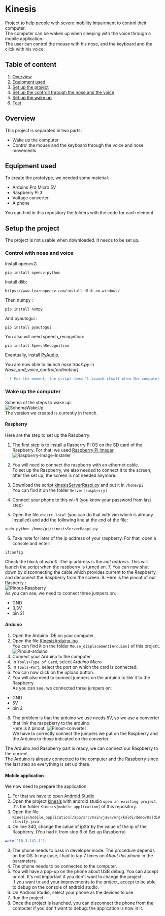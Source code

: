 # Kinesis
Project to help people with severe mobility impairment to control their computer.  
The computer can be waken up when sleeping with the voice through a mobile application.  
The user can control the mouse with his nose, and the keyboard and the click with his voice. 
  
## Table of content 
1. [Overview](#overview)
2. [Equipment used](#equipment-used)
3. [Set up the project](#setup-the-project)
4. [Set up the controll through the nose and the voice](#control-with-nose-and-voice)
4. [Set up the wake up](#wake-up-the-computer)
4. [Test](#test)

## Overview
This project is separated in two parts:  
* Wake up the computer
* Control the mouse and the keyboard through the voice and nose movements 

## Equipment used
To create the prototype, we needed some material:
* Arduino Pro Micro 5V
* Raspberry Pi 3
* Voltage converter
* A phone
  
You can find in this repository the folders with the code for each element  
## Setup the project
The project is not usable when downloaded. It needs to be set up.  
  
### Control with nose and voice
Install opencv2:  
``` shell
pip install opencv-python
```  
   
Install dlib:
``` shell
https://www.learnopencv.com/install-dlib-on-windows/
```  

Then numpy :  
``` shell
pip install numpy
```  
  
And pyautogui :  
``` shell
pip install pyautogui
``` 
  
You also will need speech_recognition:  
``` shell
pip install SpeechRecognition
```  
  
Eventually, install [PyAudio](https://stackoverflow.com/questions/61348555/error-pyaudio-0-2-11-cp38-cp38-win-amd64-whl-is-not-a-supported-wheel-on-this-p).

You are now able to launch *nose track.py* in *Nose_and_voice_control[ordinateur]*  
```diff
- ! For the moment, the script doesn't launch itself when the computer wake up. 
```
  
### Wake up the computer
Schema of the steps to wake up:  
![SchemaWakeUp](https://github.com/Irraky/Kinesis/blob/master/Readme_pictures/schema_project.png)  
The version we created is currently in french.  
  
#### Raspberry
Here are the step to set up the Raspberry:  
1. The first step is to install a Rasberry PI OS on the SD card of the Raspberry. For that, we used [Raspberry PI Imager](https://www.raspberrypi.org/software/).
![Raspberry-Image-Installer](https://github.com/Irraky/Kinesis/blob/master/Readme_pictures/pinout_rasp.png)  

2. You will need to connect the raspberry with an ethernet cable.  
To set up the Raspberry, we also needed to connect it to the screen, after the set up, the screen is not needed anymore.  
3. Download the script [kinesisServerRaspi.py](https://github.com/Irraky/Kinesis/blob/master/Server%5Braspberry%5D/kinesisServerRaspi.py) and put it in `/home/pi`  
You can find it on the folder `Server[raspberry]`  
4. Connect your phone to this wi-fi (you know your password from last step)
5. Open the file `etc/rc.local` (you can do that with vim which is already installed) and add the following line at the end of the file:  
``` shell
sudo python /home/pi/kinesisServerRaspi.py
```  
6. Take note for later of the ip address of your raspberry. For that, open a console and enter:
```shell
ifconfig
```
Check the block of *wlan0*. The ip address is the *inet address*.
This will launch the script when the raspberry is turned on. 
7. You can now shut down by disconnecting the cable which provides current to the Raspberry and deconnect the Raspberry from the screen. 
8.
Here is the pinout of our Rasberry :  
![Pinout-Raspberry](https://github.com/Irraky/Kinesis/blob/master/Readme_pictures/installation_os_rasp.png)  
As you can see, we need to connect three jumpers on:
* GND
* 3,3V
* pin 21
  
#### Arduino
1. Open the Arduino IDE on your computer.
2. Open the file [KinesisArduino.ino](https://github.com/Irraky/Kinesis/blob/master/Mouse_displacement%5BArduino%5D/KinesisArduino.ino).  
You can find it on the folder `Mouse_displacement[Arduino]` of this project.  
![Pinout-arduino](https://github.com/Irraky/Kinesis/blob/master/Readme_pictures/pinout_arduino.png)  
3. Connect your Arduino to the computer
4. In `Tools>Type of Card`, select *Arduino Micro*  
5. In `Tools>Port`, select the port on which the card is connected.
6. You can now click on the upload button.
7. You will also need to connect jumpers on the arduino to link it to the Raspberry.    
As you can see, we connected three jumpers on:
* GND
* 5V
* pin 2  
8. The problem is that the arduino we use needs 5V, so we use a converter that link the raspeberry to the arduino.  
Here is it pinout:
![Pinout-converter](https://github.com/Irraky/Kinesis/blob/master/Readme_pictures/pinout_convertisseur.png)  
We have to correctly connect the jumpers we put on the Raspberry and the Arduino to those indicated on the converter.  
  
The Arduino and Raspberry part is ready, we can connect our Raspberry to the current.  
The Arduino is already connected to the computer and the Raspberry since the last step so everything is set up there.
  
#### Mobile application
We now need to prepare the application.
1. For that we have to open [Android Studio](https://developer.android.com/studio)
2. Open the project [kinesis](https://github.com/Irraky/Kinesis/tree/master/Kinesis%5Bmobile_application%5D) with android studio `open an existing project`.  
It's the folder `Kinesis[mobile_application]` of this repository.   
3. Open the file `Kinesis[mobile_application]/app/src/main/java/org/kaldi/demo/KaldiActivity.java`  
4. On line 340, change the calue of ipStr by the value of the ip of the Raspberry. (You had it from step 6 of Set up Raspberry)  
```java
wake("10.3.141.1");
```
3. The phone needs to pass in developer mode. The procedure depends on the OS. 
In my case, I had to tap 7 times on *About this phone* in the parameters.
4. The phone needs to be connected to the computer.  
5. You will have a pop-up on the phone about USB debug. You can accept or not. It's not important if you don't want to change the project.  
If you want to add your improvements to the project, accept to be able to debug on the console of android studio.  
6. On Android Studio, select your phone as the devices to use
7. Run the project  
8. Once the project is launched, you can disconnect the phone from the computer if you don't want to debug: the application is now in it.  

